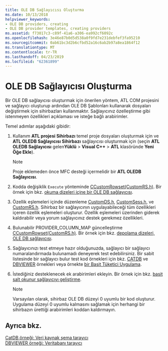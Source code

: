 ```yaml
---
title: OLE DB Sağlayıcısı Oluşturma
ms.date: 10/13/2018
helpviewer_keywords:
- OLE DB providers, creating
- OLE DB provider templates, creating providers
ms.assetid: f73017c3-c89f-41a6-a306-ea992cf6092c
ms.openlocfilehash: 3e46e87b0d5d538a0f9fd7e231debfef3fa95210
ms.sourcegitcommit: 0ab61bc3d2b6cfbd52a16c6ab2b97a8ea1864f12
ms.translationtype: MT
ms.contentlocale: tr-TR
ms.lasthandoff: 04/23/2019
ms.locfileid: "62361899"
---
```

# <a name="creating-an-ole-db-provider"></a>OLE DB Sağlayıcısı Oluşturma

Bir OLE DB sağlayıcısı oluşturmak için önerilen yöntem, ATL COM projesini ve sağlayıcı oluşturup ardından OLE DB Şablonları kullanarak dosyaları değiştirmek için sihirbazları kullanmaktır. Sağlayıcınız özelleştirme gibi istenmeyen özellikleri açıklaması ve isteğe bağlı arabirimler.

Temel adımlar aşağıdaki gibidir:

1. Kullanım **ATL projesi Sihirbazı** temel proje dosyaları oluşturmak için ve **ATL OLEDB Sağlayıcısı Sihirbazı** sağlayıcısı oluşturmak için (seçin **ATL OLEDB Sağlayıcısı** gelen**Yüklü** > **Visual C++** > **ATL** klasöründe **Yeni Öğe Ekle**).

   > [!NOTE]
   > Proje eklemeden önce MFC desteği içermelidir bir **ATL OLEDB Sağlayıcısı**.

1. Kodda değişiklik `Execute` yönteminde [CCustomRowset(CustomRS.h)](cmyproviderrowset-myproviderrs-h.md). Bir örnek için bkz. [okuma dizeleri içine bir OLE DB sağlayıcısı](../../data/oledb/reading-strings-into-the-ole-db-provider.md).

1. Özellik eşlemeleri içinde düzenleme [CustomDS.h](cmyprovidersource-myproviderds-h.md), [CustomSess.h](cmyprovidersession-myprovidersess-h.md), ve [CustomRS.h](cmyproviderrowset-myproviderrs-h.md). Sihirbaz bir sağlayıcının uygulayabileceği tüm özellikleri içeren özellik eşlemeleri oluşturur. Özellik eşlemeleri üzerinden giderek kaldırabilir veya yorum sağlayıcınız destek gerekmez özellikleri.

1. Bulunabilir PROVIDER_COLUMN_MAP güncelleştirme [CCustomRowset(CustomRS.h)](cmyproviderrowset-myproviderrs-h.md). Bir örnek için bkz. [depolama dizeleri, OLE DB sağlayıcısı](../../data/oledb/storing-strings-in-the-ole-db-provider.md).

1. Sağlayıcınızı test etmeye hazır olduğunuzda, sağlayıcı bir sağlayıcı numaralandırmada bulunamadı deneyerek test edebilirsiniz. Bir sabit listesinde bir sağlayıcı bulur test kod örnekleri için bkz. [CATDB](https://github.com/Microsoft/VCSamples/tree/master/VC2008Samples/ATL/OLEDB/Consumer/catdb) ve [DBVIEWER](https://github.com/Microsoft/VCSamples/tree/master/VC2008Samples/ATL/OLEDB/Consumer/dbviewer) örnekleri veya örnekte [bir Basit Tüketici Uygulama](../../data/oledb/implementing-a-simple-consumer.md).

1. İstediğiniz desteklenecek ek arabirimleri ekleyin. Bir örnek için bkz. [basit salt okunur sağlayıcıyı geliştirme](../../data/oledb/enhancing-the-simple-read-only-provider.md).

   > [!NOTE]
   > Varsayılan olarak, sihirbaz OLE DB düzeyi 0 uyumlu bir kod oluşturur. Uygulama düzeyi 0 uyumlu kalmasını sağlamak için herhangi bir sihirbazın ürettiği arabirimleri koddan kaldırmayın.

## <a name="see-also"></a>Ayrıca bkz.

[CatDB örneği: Veri kaynak şema tarayıcı](https://github.com/Microsoft/VCSamples/tree/master/VC2008Samples/ATL/OLEDB/Consumer/catdb)<br/>
[DBVIEWER örneği: Veritabanı tarayıcı](https://github.com/Microsoft/VCSamples/tree/master/VC2008Samples/ATL/OLEDB/Consumer/dbviewer)
